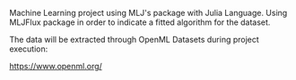 Machine Learning project using MLJ's package with Julia Language. Using MLJFlux package in order to indicate a fitted algorithm for the dataset.

The data will be extracted through OpenML Datasets during project execution:

https://www.openml.org/
